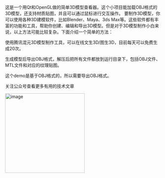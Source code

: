 这是一个用Qt和OpenGL做的简单3D模型查看器。这个小项目能加载OBJ格式的3D模型，还支持材质贴图，并且可以通过鼠标进行交互操作。
要制作3D模型，你可以使用各种3D建模软件，比如Blender、Maya、3ds Max等。这些软件都有丰富的功能和工具，帮助你创建、编辑和导出3D模型。但是对于3D模型制作小白来说，以上方法可能比较复杂。下面介绍一个简单的方法：

使用腾讯混元3D模型制作工具，可以在线文生3D/图生3D，目前每天可以免费生成20次。

生成模型后导出OBJ格式，解压后把所有文件都放到运行目录下，包括OBJ文件、MTL文件和对应的纹理贴图。

这个demo是基于OBJ格式的，所以需要导出OBJ格式。


关注公众号查看更多有用的技术文章

<img width="258" height="258" alt="image" src="https://github.com/user-attachments/assets/404b540a-e06e-4511-b133-f7ff2bb03408" />



